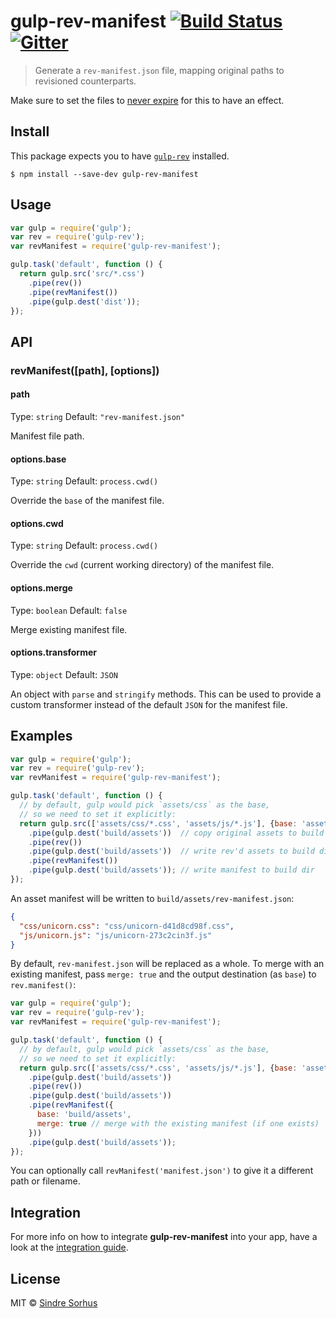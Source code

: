 # gulp-rev-manifest [![Build Status](https://travis-ci.org/lukeed/gulp-rev-manifest.svg?branch=master)](https://travis-ci.org/lukeed/gulp-rev-manifest) [![Gitter](https://badges.gitter.im/join_chat.svg)](https://gitter.im/sindresorhus/gulp-rev)

> Generate a `rev-manifest.json` file, mapping original paths to revisioned counterparts.

Make sure to set the files to [never expire](http://developer.yahoo.com/performance/rules.html#expires) for this to have an effect.

## Install

This package expects you to have [`gulp-rev`](https://github.com/sindresorhus/gulp-rev) installed.

```
$ npm install --save-dev gulp-rev-manifest
```

## Usage

```js
var gulp = require('gulp');
var rev = require('gulp-rev');
var revManifest = require('gulp-rev-manifest');

gulp.task('default', function () {
  return gulp.src('src/*.css')
    .pipe(rev())
    .pipe(revManifest())
    .pipe(gulp.dest('dist'));
});
```

## API

### revManifest([path], [options])

#### path

Type: `string`
Default: `"rev-manifest.json"`

Manifest file path.

#### options.base

Type: `string`
Default: `process.cwd()`

Override the `base` of the manifest file.

#### options.cwd

Type: `string`
Default: `process.cwd()`

Override the `cwd` (current working directory) of the manifest file.

#### options.merge

Type: `boolean`
Default: `false`

Merge existing manifest file.

#### options.transformer

Type: `object`
Default: `JSON`

An object with `parse` and `stringify` methods. This can be used to provide a
custom transformer instead of the default `JSON` for the manifest file.


## Examples

```js
var gulp = require('gulp');
var rev = require('gulp-rev');
var revManifest = require('gulp-rev-manifest');

gulp.task('default', function () {
  // by default, gulp would pick `assets/css` as the base,
  // so we need to set it explicitly:
  return gulp.src(['assets/css/*.css', 'assets/js/*.js'], {base: 'assets'})
    .pipe(gulp.dest('build/assets'))  // copy original assets to build dir
    .pipe(rev())
    .pipe(gulp.dest('build/assets'))  // write rev'd assets to build dir
    .pipe(revManifest())
    .pipe(gulp.dest('build/assets')); // write manifest to build dir
});
```

An asset manifest will be written to `build/assets/rev-manifest.json`:

```json
{
  "css/unicorn.css": "css/unicorn-d41d8cd98f.css",
  "js/unicorn.js": "js/unicorn-273c2cin3f.js"
}
```

By default, `rev-manifest.json` will be replaced as a whole. To merge with an existing manifest, pass `merge: true` and the output destination (as `base`) to `rev.manifest()`:

```js
var gulp = require('gulp');
var rev = require('gulp-rev');
var revManifest = require('gulp-rev-manifest');

gulp.task('default', function () {
  // by default, gulp would pick `assets/css` as the base,
  // so we need to set it explicitly:
  return gulp.src(['assets/css/*.css', 'assets/js/*.js'], {base: 'assets'})
    .pipe(gulp.dest('build/assets'))
    .pipe(rev())
    .pipe(gulp.dest('build/assets'))
    .pipe(revManifest({
      base: 'build/assets',
      merge: true // merge with the existing manifest (if one exists)
    }))
    .pipe(gulp.dest('build/assets'));
});
```

You can optionally call `revManifest('manifest.json')` to give it a different path or filename.


## Integration

For more info on how to integrate **gulp-rev-manifest** into your app, have a look at the [integration guide](integration.md).


## License

MIT © [Sindre Sorhus](http://sindresorhus.com)

